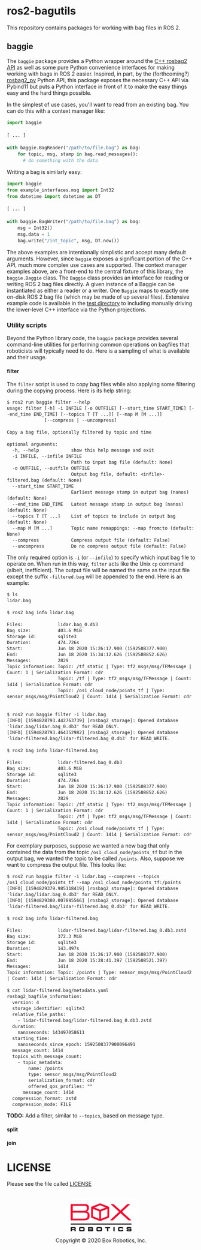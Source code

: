 ros2-bagutils
=============
This repository contains packages for working with bag files in ROS 2.

baggie
------
The `baggie` package provides a Python wrapper around the [C++ rosbag2
API](https://github.com/ros2/rosbag2/tree/master/rosbag2_cpp) as well as some
pure Python convenience interfaces for making working with bags in ROS 2
easier. Inspired, in part, by the (forthcoming?)
[rosbag2_py](https://github.com/ros2/rosbag2/pull/308/files) Python API, this
package exposes the necessary C++ API via Pybind11 but puts a Python interface
in front of it to make the easy things easy and the hard things possible.

In the simplest of use cases, you'll want to read from an existing bag. You can
do this with a context manager like:

```python
import baggie

[ ... ]

with baggie.BagReader("/path/to/file.bag") as bag:
    for topic, msg, stamp in bag.read_messages():
      # do something with the data
```

Writing a bag is similarly easy:

```python
import baggie
from example_interfaces.msg import Int32
from datetime import datetime as DT

[ ... ]

with baggie.BagWriter("/path/to/file.bag") as bag:
    msg = Int32()
    msg.data = 1
    bag.write("/int_topic", msg, DT.now())
```

The above examples are intentionally simplistic and accept many default
arguments. However, since `baggie` exposes a significant portion of the C++
API, much more complex use cases are supported. The context manager examples
above, are a front-end to the central fixture of this library, the
`baggie.Baggie` class. The `Baggie` class provides an interface for reading or
writing ROS 2 bag files directly. A given instance of a Baggie can be
instantiated as either a reader or a writer. One `Baggie` maps to exactly one
on-disk ROS 2 bag file (which may be made of up several files). Extensive
example code is available in the [test directory](./baggie/test/) to including
manually driving the lower-level C++ interface via the Python projections.

### Utility scripts
Beyond the Python library code, the `baggie` package provides several
command-line utilities for performing common operations on bagfiles that
roboticists will typically need to do. Here is a sampling of what is available
and their usage.

#### filter
The `filter` script is used to copy bag files while also applying some
filtering during the copying process. Here is its help string:

```
$ ros2 run baggie filter --help
usage: filter [-h] -i INFILE [-o OUTFILE] [--start_time START_TIME] [--end_time END_TIME] [--topics T [T ...]] [--map M [M ...]]
              [--compress | --uncompress]

Copy a bag file, optionally filtered by topic and time

optional arguments:
  -h, --help            show this help message and exit
  -i INFILE, --infile INFILE
                        Path to input bag file (default: None)
  -o OUTFILE, --outfile OUTFILE
                        Output bag file, default: <infile>-filtered.bag (default: None)
  --start_time START_TIME
                        Earliest message stamp in output bag (nanos) (default: None)
  --end_time END_TIME   Latest message stamp in output bag (nanos) (default: None)
  --topics T [T ...]    List of topics to include in output bag (default: None)
  --map M [M ...]       Topic name remappings: --map from:to (default: None)
  --compress            Compress output file (default: False)
  --uncompress          Do no compress output file (default: False)
```

The only required option is `-i` (or `--infile`) to specify which input bag
file to operate on. When run in this way, `filter` acts like the Unix `cp`
command (albeit, inefficient). The output file will be named the same as the
input file except the suffix `-filtered.bag` will be appended to the end. Here
is an example:

```
$ ls
lidar.bag

$ ros2 bag info lidar.bag

Files:             lidar.bag_0.db3
Bag size:          403.6 MiB
Storage id:        sqlite3
Duration:          474.726s
Start:             Jun 18 2020 15:26:17.900 (1592508377.900)
End:               Jun 18 2020 15:34:12.626 (1592508852.626)
Messages:          2829
Topic information: Topic: /tf_static | Type: tf2_msgs/msg/TFMessage | Count: 1 | Serialization Format: cdr
                   Topic: /tf | Type: tf2_msgs/msg/TFMessage | Count: 1414 | Serialization Format: cdr
                   Topic: /os1_cloud_node/points_tf | Type: sensor_msgs/msg/PointCloud2 | Count: 1414 | Serialization Format: cdr


$ ros2 run baggie filter -i lidar.bag
[INFO] [1594828793.442763739] [rosbag2_storage]: Opened database 'lidar.bag/lidar.bag_0.db3' for READ_ONLY.
[INFO] [1594828793.464352982] [rosbag2_storage]: Opened database 'lidar-filtered.bag/lidar-filtered.bag_0.db3' for READ_WRITE.

$ ros2 bag info lidar-filtered.bag

Files:             lidar-filtered.bag_0.db3
Bag size:          403.6 MiB
Storage id:        sqlite3
Duration:          474.726s
Start:             Jun 18 2020 15:26:17.900 (1592508377.900)
End:               Jun 18 2020 15:34:12.626 (1592508852.626)
Messages:          2829
Topic information: Topic: /tf_static | Type: tf2_msgs/msg/TFMessage | Count: 1 | Serialization Format: cdr
                   Topic: /tf | Type: tf2_msgs/msg/TFMessage | Count: 1414 | Serialization Format: cdr
                   Topic: /os1_cloud_node/points_tf | Type: sensor_msgs/msg/PointCloud2 | Count: 1414 | Serialization Format: cdr
```

For exemplary purposes, suppose we wanted a new bag that only contained the
data from the topic `/os1_cloud_node/points_tf` but in the output bag, we
wanted the topic to be called `/points`. Also, suppose we want to compress the
output file. This looks like:

```
$ ros2 run baggie filter -i lidar.bag --compress --topics /os1_cloud_node/points_tf --map /os1_cloud_node/points_tf:/points
[INFO] [1594829379.985118419] [rosbag2_storage]: Opened database 'lidar.bag/lidar.bag_0.db3' for READ_ONLY.
[INFO] [1594829380.007895566] [rosbag2_storage]: Opened database 'lidar-filtered.bag/lidar-filtered.bag_0.db3' for READ_WRITE.

$ ros2 bag info lidar-filtered.bag

Files:             lidar-filtered.bag/lidar-filtered.bag_0.db3.zstd
Bag size:          372.3 MiB
Storage id:        sqlite3
Duration:          143.497s
Start:             Jun 18 2020 15:26:17.900 (1592508377.900)
End:               Jun 18 2020 15:28:41.397 (1592508521.397)
Messages:          1414
Topic information: Topic: /points | Type: sensor_msgs/msg/PointCloud2 | Count: 1414 | Serialization Format: cdr

$ cat lidar-filtered.bag/metadata.yaml
rosbag2_bagfile_information:
  version: 4
  storage_identifier: sqlite3
  relative_file_paths:
    - lidar-filtered.bag/lidar-filtered.bag_0.db3.zstd
  duration:
    nanoseconds: 143497058611
  starting_time:
    nanoseconds_since_epoch: 1592508377900096491
  message_count: 1414
  topics_with_message_count:
    - topic_metadata:
        name: /points
        type: sensor_msgs/msg/PointCloud2
        serialization_format: cdr
        offered_qos_profiles: ""
      message_count: 1414
  compression_format: zstd
  compression_mode: FILE
```

**TODO:** Add a filter, similar to `--topics`, based on message type.

#### split

#### join

LICENSE
=======
Please see the file called [LICENSE](LICENSE)

<p align="center">
  <br/>
  <img src="baggie/doc/figures/box-logo.png"/>
  <br/>
  Copyright &copy; 2020 Box Robotics, Inc.
</p>
